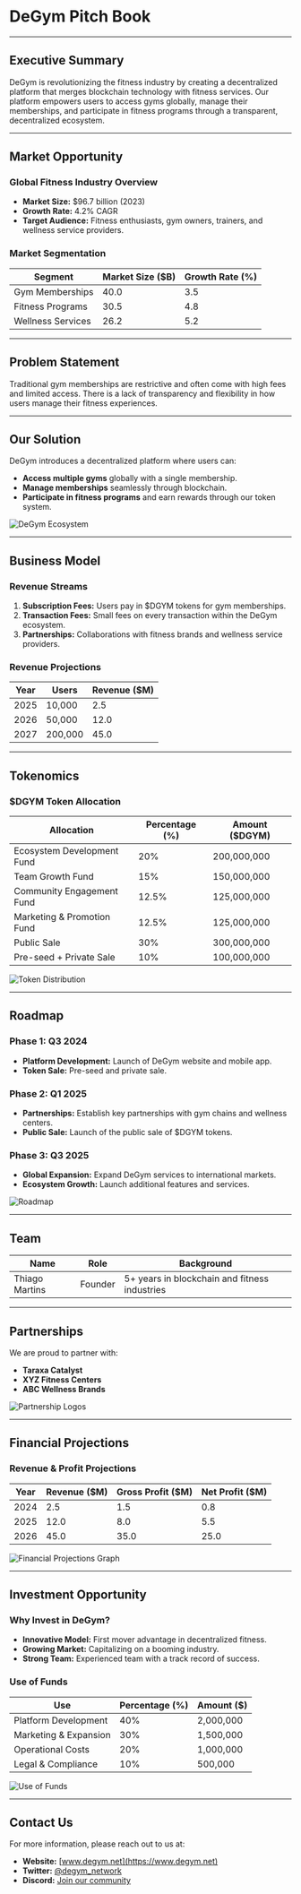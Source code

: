 # DeGym Pitch Book

---

## Executive Summary

DeGym is revolutionizing the fitness industry by creating a decentralized platform that merges blockchain technology with fitness services. Our platform empowers users to access gyms globally, manage their memberships, and participate in fitness programs through a transparent, decentralized ecosystem.

---

## Market Opportunity

### Global Fitness Industry Overview
- **Market Size:** $96.7 billion (2023)
- **Growth Rate:** 4.2% CAGR
- **Target Audience:** Fitness enthusiasts, gym owners, trainers, and wellness service providers.

### Market Segmentation
| Segment            | Market Size ($B) | Growth Rate (%) |
|--------------------|------------------|-----------------|
| Gym Memberships    | 40.0             | 3.5             |
| Fitness Programs   | 30.5             | 4.8             |
| Wellness Services  | 26.2             | 5.2             |

---

## Problem Statement

Traditional gym memberships are restrictive and often come with high fees and limited access. There is a lack of transparency and flexibility in how users manage their fitness experiences.

---

## Our Solution

DeGym introduces a decentralized platform where users can:
- **Access multiple gyms** globally with a single membership.
- **Manage memberships** seamlessly through blockchain.
- **Participate in fitness programs** and earn rewards through our token system.

![DeGym Ecosystem](https://example.com/degym-ecosystem.png)

---

## Business Model

### Revenue Streams
1. **Subscription Fees:** Users pay in $DGYM tokens for gym memberships.
2. **Transaction Fees:** Small fees on every transaction within the DeGym ecosystem.
3. **Partnerships:** Collaborations with fitness brands and wellness service providers.

### Revenue Projections
| Year | Users  | Revenue ($M) |
|------|--------|--------------|
| 2025 | 10,000 | 2.5          |
| 2026 | 50,000 | 12.0         |
| 2027 | 200,000| 45.0         |

---

## Tokenomics

### $DGYM Token Allocation
| Allocation                 | Percentage (%) | Amount ($DGYM) |
|----------------------------|----------------|----------------|
| Ecosystem Development Fund | 20%            | 200,000,000    |
| Team Growth Fund           | 15%            | 150,000,000    |
| Community Engagement Fund  | 12.5%          | 125,000,000    |
| Marketing & Promotion Fund | 12.5%          | 125,000,000    |
| Public Sale                | 30%            | 300,000,000    |
| Pre-seed + Private Sale    | 10%            | 100,000,000    |

![Token Distribution](https://example.com/token-distribution.png)

---

## Roadmap

### Phase 1: Q3 2024
- **Platform Development:** Launch of DeGym website and mobile app.
- **Token Sale:** Pre-seed and private sale.

### Phase 2: Q1 2025
- **Partnerships:** Establish key partnerships with gym chains and wellness centers.
- **Public Sale:** Launch of the public sale of $DGYM tokens.

### Phase 3: Q3 2025
- **Global Expansion:** Expand DeGym services to international markets.
- **Ecosystem Growth:** Launch additional features and services.

![Roadmap](https://example.com/roadmap.png)

---

## Team

| Name              | Role                  | Background                                      |
|-------------------|-----------------------|-------------------------------------------------|
| Thiago Martins    | Founder               | 5+ years in blockchain and fitness industries   |

---

## Partnerships

We are proud to partner with:
- **Taraxa Catalyst**
- **XYZ Fitness Centers**
- **ABC Wellness Brands**

![Partnership Logos](https://example.com/partnership-logos.png)

---

## Financial Projections

### Revenue & Profit Projections
| Year | Revenue ($M) | Gross Profit ($M) | Net Profit ($M) |
|------|--------------|-------------------|-----------------|
| 2024 | 2.5          | 1.5               | 0.8             |
| 2025 | 12.0         | 8.0               | 5.5             |
| 2026 | 45.0         | 35.0              | 25.0            |

![Financial Projections Graph](https://example.com/financial-projections.png)

---

## Investment Opportunity

### Why Invest in DeGym?
- **Innovative Model:** First mover advantage in decentralized fitness.
- **Growing Market:** Capitalizing on a booming industry.
- **Strong Team:** Experienced team with a track record of success.

### Use of Funds
| Use                    | Percentage (%) | Amount ($) |
|------------------------|----------------|------------|
| Platform Development   | 40%            | 2,000,000  |
| Marketing & Expansion  | 30%            | 1,500,000  |
| Operational Costs      | 20%            | 1,000,000  |
| Legal & Compliance     | 10%            | 500,000    |

![Use of Funds](https://example.com/use-of-funds.png)

---

## Contact Us

For more information, please reach out to us at:

- **Website:** [www.degym.net](https://www.degym.net)
- **Twitter:** [@degym_network](https://twitter.com/degym_network)
- **Discord:** [Join our community](https://degym.net/discord)

